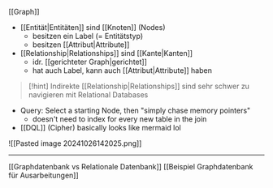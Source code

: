 [[Graph]]

- [[Entität|Entitäten]] sind [[Knoten]] (Nodes)
	- besitzen ein Label (= Entitätstyp)
	- besitzen [[Attribut|Attribute]]
- [[Relationship|Relationships]] sind [[Kante|Kanten]]
	- idr. [[gerichteter Graph|gerichtet]]
	- hat auch Label, kann auch [[Attribut|Attribute]] haben

> [!hint] Indirekte [[Relationship|Relationships]] sind sehr schwer zu navigieren mit Relational Databases

- Query: Select a starting Node, then "simply chase memory pointers"
	- doesn't need to index for every new table in the join
- [[DQL]] (Cipher) basically looks like mermaid lol

![[Pasted image 20241026142025.png]]

---

[[Graphdatenbank vs Relationale Datenbank]]
[[Beispiel Graphdatenbank für Ausarbeitungen]]
